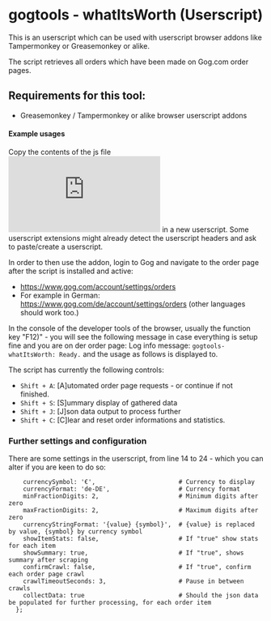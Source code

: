 # gogtools - whatItsWorth (Userscript)
This is an userscript which can be used with userscript browser addons like Tampermonkey or Greasemonkey or alike.

The script retrieves all orders which have been made on Gog.com order pages.

## Requirements for this tool:
- Greasemonkey / Tampermonkey or alike browser userscript addons

#### Example usages

Copy the contents of the js file ![gogtools_whatitsworth.js](https://github.com/jrie/gogtools/blob/main/gogtools_whatitsworth.js) in a new userscript.
Some userscript extensions might already detect the userscript headers and ask to paste/create a userscript.

In order to then use the addon, login to Gog and navigate to the order page after the script is installed and active:
- https://www.gog.com/account/settings/orders
- For example in German: https://www.gog.com/de/account/settings/orders (other languages should work too.)

In the console of the developer tools of the browser, usually the function key "F12)" - you will see the following message in case everything is setup fine and you are on der order page:
Log info message: `gogtools-whatItsWorth: Ready.` and the usage as follows is displayed to.


The script has currently the following controls:
- `Shift + A`: [A]utomated order page requests - or continue if not finished.
- `Shift + S`: [S]ummary display of gathered data
- `Shift + J`: [J]son data output to process further
- `Shift + C`: [C]lear and reset order informations and statistics.

### Further settings and configuration

There are some settings in the userscript, from line 14 to 24 - which you can alter if you are keen to do so:

```const settings = {
    currencySymbol: '€',                       # Currency to display
    currencyFormat: 'de-DE',                   # Currency format
    minFractionDigits: 2,                      # Minimum digits after zero
    maxFractionDigits: 2,                      # Maximum digits after zero
    currencyStringFormat: '{value} {symbol}',  # {value} is replaced by value, {symbol} by currency symbol
    showItemStats: false,                      # If "true" show stats for each item
    showSummary: true,                         # If "true", shows summary after scraping
    confirmCrawl: false,                       # If "true", confirm each order page crawl
    crawlTimeoutSeconds: 3,                    # Pause in between crawls
    collectData: true                          # Should the json data be populated for further processing, for each order item
  };
```
